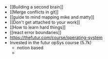 - [[Building a second brain]]
- [[Merge conflicts in git]]
- [[guide to mind mapping mike and matty]]
- [[Don't get attached to your work]]
- [[How to learn hard things]]
- [[react error boundaries]]
- https://thefutur.com/course/operating-system
- Invested in the futur opSys course (5.7k)
	- notion based
	-